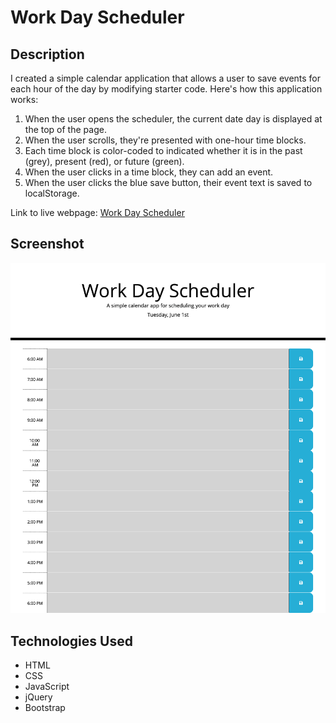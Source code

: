 # Work Day Scheduler

## Description

I created a simple calendar application that allows a user to save events for each hour of the day by modifying starter code. Here's how this application works:
1. When the user opens the scheduler, the current date day is displayed at the top of the page.
2. When the user scrolls, they're presented with one-hour time blocks.
3. Each time block is color-coded to indicated whether it is in the past (grey), present (red), or future (green).
4. When the user clicks in a time block, they can add an event.
5. When the user clicks the blue save button, their event text is saved to localStorage.

Link to live webpage: [Work Day Scheduler](#)

## Screenshot
![Work Day Scheduler Screenshot](./assets/images/work-day-scheduler-screenshot.png)

## Technologies Used

- HTML
- CSS
- JavaScript
- jQuery
- Bootstrap
